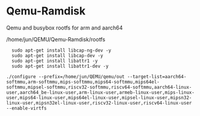 # Qemu-Ramdisk

Qemu and busybox rootfs for arm and aarch64

/home/jun/QEMU/Qemu-Ramdisk/rootfs

```shell
  sudo apt-get install libcap-ng-dev -y
  sudo apt-get install libcap-dev -y
  sudo apt-get install libattr1 -y
  sudo apt-get install libattr1-dev -y

./configure --prefix=/home/jun/QEMU/qemu/out --target-list=aarch64-softmmu,arm-softmmu,mips-softmmu,mips64-softmmu,mips64el-softmmu,mipsel-softmmu,riscv32-softmmu,riscv64-softmmu,aarch64-linux-user,aarch64_be-linux-user,arm-linux-user,armeb-linux-user,mips-linux-user,mips64-linux-user,mips64el-linux-user,mipsel-linux-user,mipsn32-linux-user,mipsn32el-linux-user,riscv32-linux-user,riscv64-linux-user --enable-virtfs
```

